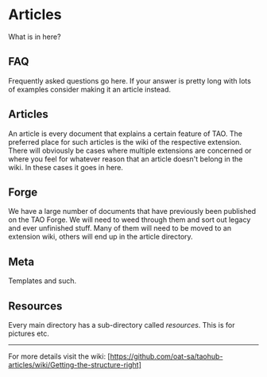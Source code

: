 # Articles
What is in here?

## FAQ
Frequently asked questions go here. If your answer is pretty long with lots of examples consider making it an article instead.

## Articles
An article is every document that explains a certain feature of TAO. The preferred place for such articles is the wiki of the respective extension. There will obviously be cases where multiple extensions are concerned or where you feel for whatever reason that an article doesn't belong in the wiki. In these cases it goes in here.

## Forge
We have a large number of documents that have previously been published on the TAO Forge. We will need to weed through them and sort out legacy and ever unfinished stuff. Many of them will need to be moved to an extension wiki, others will end up in the article directory.

## Meta
Templates and such.

## Resources
Every main directory has a sub-directory called _resources_. This is for pictures etc.

---

For more details visit the wiki: [https://github.com/oat-sa/taohub-articles/wiki/Getting-the-structure-right]

